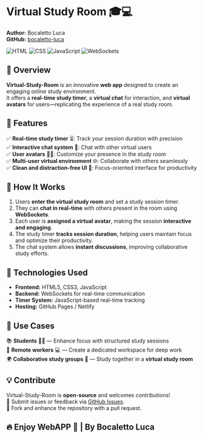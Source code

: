 # Virtual Study Room 🎓💻

**Author:** Bocaletto Luca  
**GitHub:** [bocaletto-luca](https://github.com/bocaletto-luca)  

![HTML](https://img.shields.io/badge/HTML5-E34F26?style=flat-square&logo=html5&logoColor=white)
![CSS](https://img.shields.io/badge/CSS3-1572B6?style=flat-square&logo=css3&logoColor=white)
![JavaScript](https://img.shields.io/badge/JavaScript-F7DF1E?style=flat-square&logo=javascript&logoColor=black)
![WebSockets](https://img.shields.io/badge/WebSockets-FFD700?style=flat-square&logo=websocket&logoColor=black)

## 📌 Overview

**Virtual-Study-Room** is an innovative **web app** designed to create an engaging online study environment.  
It offers a **real-time study timer**, a **virtual chat** for interaction, and **virtual avatars** for users—replicating the experience of a real study room.

## 🌟 Features

✅ **Real-time study timer** ⏳: Track your session duration with precision  
✅ **Interactive chat system** 💬: Chat with other virtual users  
✅ **User avatars** 🧑‍🎓: Customize your presence in the study room  
✅ **Multi-user virtual environment** 🌐: Collaborate with others seamlessly  
✅ **Clean and distraction-free UI** 🎯: Focus-oriented interface for productivity  

## 🚀 How It Works

1. Users **enter the virtual study room** and set a study session timer.  
2. They can **chat in real-time** with others present in the room using **WebSockets**.  
3. Each user is **assigned a virtual avatar**, making the session **interactive and engaging**.  
4. The study timer **tracks session duration**, helping users maintain focus and optimize their productivity.  
5. The chat system allows **instant discussions**, improving collaborative study efforts.  

## 🔗 Technologies Used

- **Frontend:** HTML5, CSS3, JavaScript  
- **Backend:** WebSockets for real-time communication  
- **Timer System:** JavaScript-based real-time tracking  
- **Hosting:** GitHub Pages / Netlify  

## 🎯 Use Cases

📚 **Students** 🧑‍🎓 — Enhance focus with structured study sessions  
💼 **Remote workers** 💻 — Create a dedicated workspace for deep work  
🌍 **Collaborative study groups** 👥 — Study together in a **virtual study room**  

## 💡 Contribute

Virtual-Study-Room is **open-source** and welcomes contributions!  
📩 Submit issues or feedback via [GitHub Issues](https://github.com/bocaletto-luca/virtual-study-room/).  
🔧 Fork and enhance the repository with a pull request.  

## 🔥 Enjoy WebAPP 🚀 | By Bocaletto Luca 
